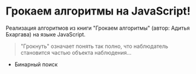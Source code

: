 # Грокаем алгоритмы на JavaScript!
Реализация алгоритмов из книги "Грокаем алгоритмы" (автор: Адитья Бхаргава) на языке JavaScript.
>"Грокнуть" означает понять так полно, что наблюдатель становится частью объекта наблюдения...

  - Бинарный поиск
